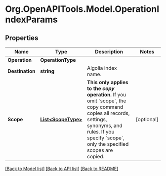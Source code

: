 # Org.OpenAPITools.Model.OperationIndexParams

## Properties

Name | Type | Description | Notes
------------ | ------------- | ------------- | -------------
**Operation** | **OperationType** |  | 
**Destination** | **string** | Algolia index name. | 
**Scope** | [**List&lt;ScopeType&gt;**](ScopeType.md) | **This only applies to the _copy_ operation.**  If you omit &#x60;scope&#x60;, the copy command copies all records, settings, synonyms, and rules.  If you specify &#x60;scope&#x60;, only the specified scopes are copied. | [optional] 

[[Back to Model list]](../README.md#documentation-for-models) [[Back to API list]](../README.md#documentation-for-api-endpoints) [[Back to README]](../README.md)

